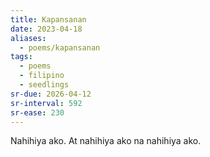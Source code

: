 ```yaml
---
title: Kapansanan
date: 2023-04-18
aliases:
  - poems/kapansanan
tags:
  - poems
  - filipino
  - seedlings
sr-due: 2026-04-12
sr-interval: 592
sr-ease: 230
---
```

Nahihiya ako. At nahihiya ako na nahihiya ako.